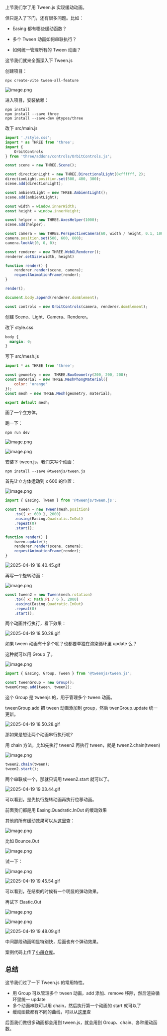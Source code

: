 上节我们学了用 Tween.js 实现缓动动画。

但只是入了下门，还有很多问题。比如：

- Easing 都有哪些缓动函数？

- 多个 Tween 动画如何串联执行？

- 如何统一管理所有的 Tween 动画？

这节我们就来全面深入下 Tween.js

创建项目：

```
npx create-vite tween-all-feature
```

![image.png](https://p9-juejin.byteimg.com/tos-cn-i-k3u1fbpfcp/233f53b4c35748358eba7a7d4ece7052~tplv-k3u1fbpfcp-jj-mark:0:0:0:0:q75.image#?w=778&h=530&s=48353&e=png&b=000000)

进入项目，安装依赖：

```
npm install
npm install --save three
npm install --save-dev @types/three
```

改下 src/main.js

```javascript
import './style.css';
import * as THREE from 'three';
import {
    OrbitControls
} from 'three/addons/controls/OrbitControls.js';

const scene = new THREE.Scene();

const directionLight = new THREE.DirectionalLight(0xffffff, 2);
directionLight.position.set(500, 400, 300);
scene.add(directionLight);

const ambientLight = new THREE.AmbientLight();
scene.add(ambientLight);

const width = window.innerWidth;
const height = window.innerHeight;

const helper = new THREE.AxesHelper(1000);
scene.add(helper);

const camera = new THREE.PerspectiveCamera(60, width / height, 0.1, 10000);
camera.position.set(500, 600, 800);
camera.lookAt(0, 0, 0);

const renderer = new THREE.WebGLRenderer();
renderer.setSize(width, height)

function render() {
    renderer.render(scene, camera);
    requestAnimationFrame(render);
}

render();

document.body.append(renderer.domElement);

const controls = new OrbitControls(camera, renderer.domElement);

```
创建 Scene、Light、Camera、Renderer。

改下 style.css
```css
body {
  margin: 0;
}
```
写下 src/mesh.js

```javascript
import * as THREE from 'three';

const geometry = new  THREE.BoxGeometry(200, 200, 200);
const material = new THREE.MeshPhongMaterial({
    color: 'orange'
});
const mesh = new THREE.Mesh(geometry, material);

export default mesh;
```
画了一个立方体。

跑一下：

```
npm run dev
```

![image.png](https://p9-juejin.byteimg.com/tos-cn-i-k3u1fbpfcp/2a0e29b0522342a58834271a7b674492~tplv-k3u1fbpfcp-jj-mark:0:0:0:0:q75.image#?w=1056&h=384&s=51989&e=png&b=181818)


![image.png](https://p9-juejin.byteimg.com/tos-cn-i-k3u1fbpfcp/e2bb4b48c7a242e6887d1ab413666fd7~tplv-k3u1fbpfcp-jj-mark:0:0:0:0:q75.image#?w=2190&h=1360&s=94351&e=png&b=000000)

安装下 tween.js，我们来写个动画：

```
npm install --save @tweenjs/tween.js
```

首先让立方体运动到 x 600 的位置：

![image.png](https://p9-juejin.byteimg.com/tos-cn-i-k3u1fbpfcp/ab8a76d60de645be96c7e9dd6700cfbf~tplv-k3u1fbpfcp-jj-mark:0:0:0:0:q75.image#?w=1016&h=704&s=134870&e=png&b=1f1f1f)
```javascript
import { Easing, Tween } from '@tweenjs/tween.js';
```
```javascript
const tween = new Tween(mesh.position)
    .to({ x: 600 }, 2000)
    .easing(Easing.Quadratic.InOut)
    .repeat(0)
    .start();

function render() {
    tween.update();
    renderer.render(scene, camera);
    requestAnimationFrame(render);
}
```

![2025-04-19 18.40.45.gif](https://p1-juejin.byteimg.com/tos-cn-i-k3u1fbpfcp/e27b83d01cd44bdf82fc8c40093877c7~tplv-k3u1fbpfcp-jj-mark:0:0:0:0:q75.image#?w=2672&h=1432&s=168877&e=gif&f=22&b=010101)

再写一个旋转动画：

![image.png](https://p1-juejin.byteimg.com/tos-cn-i-k3u1fbpfcp/55d1335defd54b93a06c070966c58b58~tplv-k3u1fbpfcp-jj-mark:0:0:0:0:q75.image#?w=1154&h=852&s=166190&e=png&b=1f1f1f)

```javascript
const tween2 = new Tween(mesh.rotation)
    .to({ x: Math.PI / 6 }, 2000)
    .easing(Easing.Quadratic.InOut)
    .repeat(0)
    .start();
```
两个动画并行执行，看下效果：


![2025-04-19 18.50.28.gif](https://p9-juejin.byteimg.com/tos-cn-i-k3u1fbpfcp/77503cafec8241d582f6011970f328e7~tplv-k3u1fbpfcp-jj-mark:0:0:0:0:q75.image#?w=2672&h=1432&s=195491&e=gif&f=21&b=000000)

如果 tween 动画有十多个呢？也都要单独在渲染循环里 update 么？

这种就可以用 Group 了。

![image.png](https://p3-juejin.byteimg.com/tos-cn-i-k3u1fbpfcp/5ac7a76babb641b8956b5bda8fb826f3~tplv-k3u1fbpfcp-jj-mark:0:0:0:0:q75.image#?w=1092&h=828&s=147937&e=png&b=1f1f1f)

```javascript
import { Easing, Group, Tween } from '@tweenjs/tween.js';
```
```javascript
const tweenGroup = new Group();
tweenGroup.add(tween, tween2);
```
这个 Group 是 tweenjs 的，用于管理多个 tween 动画。

tweenGroup.add 把 tween 动画添加到 group，然后 twenGroup.update 统一更新。

![2025-04-19 18.50.28.gif](https://p9-juejin.byteimg.com/tos-cn-i-k3u1fbpfcp/da44194649c640408fe332cae6368dce~tplv-k3u1fbpfcp-jj-mark:0:0:0:0:q75.image#?w=2672&h=1432&s=195491&e=gif&f=21&b=000000)

那如果是想让两个动画串行执行呢?

用 chain 方法，比如先执行 tween2 再执行 tween，就是 tween2.chain(tween)

![image.png](https://p3-juejin.byteimg.com/tos-cn-i-k3u1fbpfcp/1542936376cd40889c30a21d21efd5df~tplv-k3u1fbpfcp-jj-mark:0:0:0:0:q75.image#?w=1044&h=884&s=170589&e=png&b=1f1f1f)

```javascript
tween2.chain(tween);
tween2.start();
```
两个串联成一个，那就只调用 tween2.start 就可以了。

![2025-04-19 19.03.44.gif](https://p6-juejin.byteimg.com/tos-cn-i-k3u1fbpfcp/191689a763064cb1a54178039dcdf893~tplv-k3u1fbpfcp-jj-mark:0:0:0:0:q75.image#?w=2672&h=1432&s=252698&e=gif&f=33&b=000000)

可以看到，是先执行旋转动画再执行位移动画。

前面我们都是用 Easing.Quadratic.InOut 的缓动效果

其他的所有缓动效果可以从[这里](https://tweenjs.github.io/tween.js/examples/03_graphs.html)查：

![image.png](https://p3-juejin.byteimg.com/tos-cn-i-k3u1fbpfcp/5d76a61d7cd24e429cb79e3e05a90615~tplv-k3u1fbpfcp-jj-mark:0:0:0:0:q75.image#?w=2496&h=1464&s=176133&e=png&b=fbfbfb)

比如 Bounce.Out

![image.png](https://p3-juejin.byteimg.com/tos-cn-i-k3u1fbpfcp/54b44105d2244471a8ed96b57e6a14c7~tplv-k3u1fbpfcp-jj-mark:0:0:0:0:q75.image#?w=394&h=238&s=11038&e=png&b=f8f8f8)

试一下：

![image.png](https://p9-juejin.byteimg.com/tos-cn-i-k3u1fbpfcp/080bc25b6dfc4049941fa9709432607c~tplv-k3u1fbpfcp-jj-mark:0:0:0:0:q75.image#?w=870&h=304&s=52509&e=png&b=1f1f1f)


![2025-04-19 19.45.54.gif](https://p6-juejin.byteimg.com/tos-cn-i-k3u1fbpfcp/59f5fdb8e80341dab344c3bbfa6c3616~tplv-k3u1fbpfcp-jj-mark:0:0:0:0:q75.image#?w=2672&h=1432&s=243180&e=gif&f=36&b=000000)

可以看到，在结束的时候有一个明显的弹动效果。

再试下 Elastic.Out


![image.png](https://p6-juejin.byteimg.com/tos-cn-i-k3u1fbpfcp/9897315312954d9a8019e020ac172a66~tplv-k3u1fbpfcp-jj-mark:0:0:0:0:q75.image#?w=394&h=232&s=10225&e=png&b=fbfbfb)


![image.png](https://p1-juejin.byteimg.com/tos-cn-i-k3u1fbpfcp/7d24cf8d1dd84c1188e820d96b77869d~tplv-k3u1fbpfcp-jj-mark:0:0:0:0:q75.image#?w=838&h=290&s=51780&e=png&b=1f1f1f)


![2025-04-19 19.48.09.gif](https://p1-juejin.byteimg.com/tos-cn-i-k3u1fbpfcp/834f4f6685ee4d7b960c3f462a7c5759~tplv-k3u1fbpfcp-jj-mark:0:0:0:0:q75.image#?w=2672&h=1432&s=296824&e=gif&f=30&b=000000)

中间那段动画明显特别快，后面也有个弹动效果。

案例代码上传了[小册仓库](https://github.com/QuarkGluonPlasma/threejs-course-code/tree/main/tween-all-feature)。

## 总结

这节我们过了一下 Tween.js 的常用特性。

- 用 Group 可以管理多个 tween 动画，add 添加、remove 移除，然后渲染循环里统一 update
- 多个动画串联可以用 chain，然后执行第一个动画的 start 就可以了
- 缓动函数都有不同的曲线，可以从[这里](https://tweenjs.github.io/tween.js/examples/03_graphs.html)查

后面我们做很多动画都会用到 tween.js，就会用到 Group、chain、各种缓动函数。

